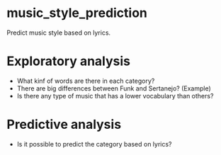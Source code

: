 # music_style_prediction

Predict music style based on lyrics.

# Exploratory analysis

- What kinf of words are there in each category? 
- There are big differences between Funk and Sertanejo? (Example)
- Is there any type of music that has a lower vocabulary than others?

# Predictive analysis

- Is it possible to predict the category based on lyrics?
